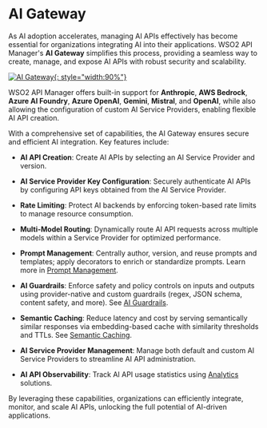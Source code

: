 # AI Gateway

As AI adoption accelerates, managing AI APIs effectively has become essential for organizations integrating AI into their applications. WSO2 API Manager's **AI Gateway** simplifies this process, providing a seamless way to create, manage, and expose AI APIs with robust security and scalability.

[![AI Gateway]({{base_path}}/assets/img/learn/ai-gateway/ai-gateway.webp){: style="width:90%"}]({{base_path}}/assets/img/learn/ai-gateway/ai-gateway.webp)

WSO2 API Manager offers built-in support for **Anthropic**, **AWS Bedrock**, **Azure AI Foundry**, **Azure OpenAI**, **Gemini**, **Mistral**, and **OpenAI**, while also allowing the configuration of custom AI Service Providers, enabling flexible AI API creation.

With a comprehensive set of capabilities, the AI Gateway ensures secure and efficient AI integration. Key features include:

- **AI API Creation**: Create AI APIs by selecting an AI Service Provider and version.

- **AI Service Provider Key Configuration**: Securely authenticate AI APIs by configuring API keys obtained from the AI Service Provider.

- **Rate Limiting**: Protect AI backends by enforcing token-based rate limits to manage resource consumption.

- **Multi-Model Routing**: Dynamically route AI API requests across multiple models within a Service Provider for optimized performance.

- **Prompt Management**: Centrally author, version, and reuse prompts and templates; apply decorators to enrich or standardize prompts. Learn more in [Prompt Management]({{base_path}}/ai-gateway/prompt-management/overview/).

- **AI Guardrails**: Enforce safety and policy controls on inputs and outputs using provider-native and custom guardrails (regex, JSON schema, content safety, and more). See [AI Guardrails]({{base_path}}/ai-gateway/ai-guardrails/overview/).

- **Semantic Caching**: Reduce latency and cost by serving semantically similar responses via embedding-based cache with similarity thresholds and TTLs. See [Semantic Caching]({{base_path}}/ai-gateway/semantic-caching/).

- **AI Service Provider Management**: Manage both default and custom AI Service Providers to streamline AI API administration.

- **AI API Observability**: Track AI API usage statistics using [Analytics]({{base_path}}/monitoring/api-analytics/choreo-analytics/api-analytics-architecture/) solutions.


By leveraging these capabilities, organizations can efficiently integrate, monitor, and scale AI APIs, unlocking the full potential of AI-driven applications.
